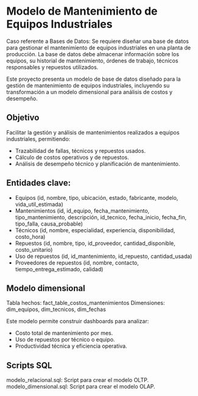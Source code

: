 # Modelo de Mantenimiento de Equipos Industriales

Caso referente a Bases de Datos:
Se requiere diseñar una base de datos para gestionar el mantenimiento de equipos industriales en una planta de producción. La base de datos debe almacenar información sobre los equipos, su historial de mantenimiento, órdenes de trabajo, técnicos responsables y repuestos utilizados.

Este proyecto presenta un modelo de base de datos diseñado para la gestión de mantenimiento de equipos industriales, incluyendo su transformación a un modelo dimensional para análisis de costos y desempeño.

## Objetivo
Facilitar la gestión y análisis de mantenimientos realizados a equipos industriales, permitiendo:
- Trazabilidad de fallas, técnicos y repuestos usados.
- Cálculo de costos operativos y de repuestos.
- Análisis de desempeño técnico y planificación de mantenimiento.

## Entidades clave:
* Equipos (id, nombre, tipo, ubicación, estado, fabricante, modelo, vida_util_estimada)
* Mantenimientos (id, id_equipo, fecha_mantenimiento, tipo_mantenimiento, descripción, id_tecnico, fecha_inicio, fecha_fin, tipo_falla, causa_probable)
* Técnicos (id, nombre, especialidad, experiencia, disponibilidad, costo_hora)
* Repuestos (id, nombre, tipo, id_proveedor, cantidad_disponible, costo_unitario)
* Uso de repuestos (id, id_mantenimiento, id_repuesto, cantidad_usada)
* Proveedores de repuestos (id, nombre, contacto, tiempo_entrega_estimado, calidad)

## Modelo dimensional
Tabla hechos: fact_table_costos_mantenimientos
Dimensiones: dim_equipos, dim_tecnicos, dim_fechas

Este modelo permite construir dashboards para analizar:
- Costo total de mantenimiento por mes.
- Uso de repuestos por técnico o equipo.
- Productividad técnica y eficiencia operativa.

## Scripts SQL
modelo_relacional.sql: Script para crear el modelo OLTP.
modelo_dimensional.sql: Script para crear el modelo OLAP.



